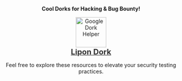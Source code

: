 <b><p align="center"> Cool Dorks for Hacking & Bug Bounty! </p></b>

<p align="center">
    <a href="https://0xlipon.github.io/lipondork/" target="_blank">
        <img src="https://img.icons8.com/ios-filled/50/000000/google-logo.png" alt="Google Dork Helper" style="width: 80px; height: auto; transition: transform 0.3s ease;"/>
        <br/>
        <span style="font-size: 20px; font-weight: bold; color: #333;">Lipon Dork</span>
    </a>
</p>

<p align="center">Feel free to explore these resources to elevate your security testing practices.</p>
